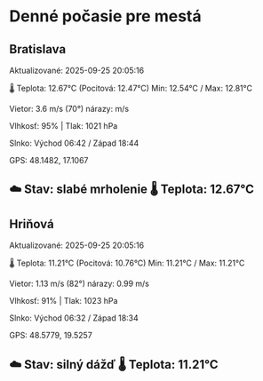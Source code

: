 ﻿# Denné počasie pre mestá

## Bratislava
Aktualizované: 2025-09-25 20:05:16

🌡️ Teplota: 12.67°C 
(Pocitová: 12.47°C)
Min: 12.54°C / Max: 12.81°C

Vietor: 3.6 m/s    (70°) 
nárazy:  m/s

Vlhkosť: 95% | Tlak: 1021 hPa

Slnko: Východ 06:42 / Západ 18:44

GPS: 48.1482, 17.1067

☁️ Stav: slabé mrholenie        🌡️ Teplota: 12.67°C
---

## Hriňová
Aktualizované: 2025-09-25 20:05:16

🌡️ Teplota: 11.21°C 
(Pocitová: 10.76°C)
Min: 11.21°C / Max: 11.21°C

Vietor: 1.13 m/s (82°)
nárazy: 0.99 m/s

Vlhkosť: 91% | Tlak: 1023 hPa

Slnko: Východ 06:32 / Západ 18:34

GPS: 48.5779, 19.5257

☁️ Stav: silný dážď        🌡️ Teplota: 11.21°C
---
